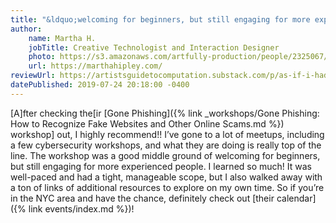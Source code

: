 ```yaml
---
title: "&ldquo;welcoming for beginners, but still engaging for more experienced people&rdquo;"
author:
    name: Martha H.
    jobTitle: Creative Technologist and Interaction Designer
    photo: https://s3.amazonaws.com/artfully-production/people/2325067/original.jpeg
    url: https://marthahipley.com/
reviewUrl: https://artistsguidetocomputation.substack.com/p/as-if-i-had-missed-the-smell-of-hot
datePublished: 2019-07-24 20:18:00 -0400
---
```


[A]fter checking the\[ir [Gone Phishing]({% link _workshops/Gone Phishing: How to Recognize Fake Websites and Other Online Scams.md %}) workshop] out, I highly recommend!! I’ve gone to a lot of meetups, including a few cybersecurity workshops, and what they are doing is really top of the line. The workshop was a good middle ground of welcoming for beginners, but still engaging for more experienced people. I learned so much! It was well-paced and had a tight, manageable scope, but I also walked away with a ton of links of additional resources to explore on my own time. So if you’re in the NYC area and have the chance, definitely check out [their calendar]({% link events/index.md %})!
